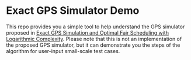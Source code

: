 # Exact GPS Simulator Demo

This repo provides you a simple tool to help understand the GPS simulator proposed in [Exact GPS Simulation and Optimal Fair Scheduling with Logarithmic Complexity](http://ieeexplore.ieee.org/abstract/document/4396993/?reload=true). Please note that this is not an implementation of the proposed GPS simulator, but it can demonstrate you the steps of the algorithm for user-input small-scale test cases.

